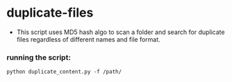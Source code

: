 # duplicate-files

* This script uses MD5 hash algo to scan a folder and search for duplicate files regardless of different names and file format.

### running the script:

```python duplicate_content.py -f /path/```
